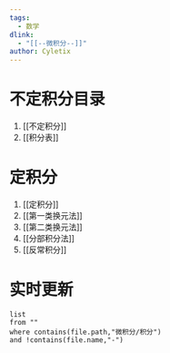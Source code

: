 ```yaml
---
tags:
  - 数学
dlink:
  - "[[--微积分--]]"
author: Cyletix
---
```

# 不定积分目录
1. [[不定积分]]
2. [[积分表]]

# 定积分
1. [[定积分]]
2. [[第一类换元法]]
3. [[第二类换元法]]
4. [[分部积分法]]
5. [[反常积分]] 



# 实时更新
```dataview
list 
from ""
where contains(file.path,"微积分/积分")
and !contains(file.name,"-")
```